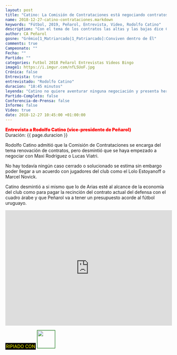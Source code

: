 ```yaml
---
layout: post
title: "Catino: La Comisión de Contrataciones está negociando contratos del 2019, ningún caso cerrado aún!"
name: 2018-12-27-catino-contrataciones.markdown
keywords: "Fútbol, 2019, Peñarol, Entrevista, Video, Rodolfo Catino"
description: "Con el tema de los contratos las altas y las bajas dice Catino que la Comisión de Contrataciones negocia renovación de contratos y está trabajando muy bien el Peñarol del 2019, Catino no quiere aventurar ninguna negociación y presenta hermetismo pero admitió que se busca un defensa izquierdo"
author: CA Peñarol
gosne: "Grêmio[1_Matriarcado|1_Patriarcado]:Conviven dentro de Êl"
comments: true
Campeonato: ""
Fecha: ""
Partido: ""
categories: Futbol 2018 Peñarol Entrevistas Videos Bingo
image1: https://i.imgur.com/nfLSUoF.jpg
Crónica: false
Entrevista: true
entrevistado: "Rodolfo Catino"
duracion: "18:45 minutos"
leyenda: "Catino no quiere aventurar ninguna negociación y presenta hermetismo"
Partido-Completo: false
Conferencia-de-Prensa: false
Informe: false
Video: true
date: 2018-12-27 10:45:00 +01:00:00
---
```


<span style="color:red;font-weight:900">Entrevista a Rodolfo Catino (vice-presidente de Peñarol)</span><br>
<span>Duración: {{ page.duracion }}</span><br>

Rodolfo Catino admitió que la Comisión de Contrataciones se encarga del tema renovación de contratos, pero desmintió que se haya empezado a negociar con Maxi Rodriguez o Lucas Viatri.

No hay todavía ningún caso cerrado o solucionado se estima sin embargo poder llegar a un acuerdo con jugadores del club como el Lolo Estoyanoff o Marcel Novick.

Catino desmintió a si mismo que lo de Arias esté al alcance de la economía del club como para pagar la recinción del contrato actual del defensa con el cuadro árabe y que Peñarol va a tener un presupuesto acorde al fútbol uruguayo.

<iframe width="521" height="360" src="https://www.youtube.com/embed/OGkIdwVc-dw" frameborder="0" allow="accelerometer; autoplay; encrypted-media; gyroscope; picture-in-picture" allowfullscreen></iframe>

<br>

<span style="color:yellow;background:black;padding:2px;">RIPIADO CON</span> <a href="http://ffmpeg.org"><img src="{{ site.url }}/images/ffmpeg.png" width="55px" style="border:1px solid green;"></a>

